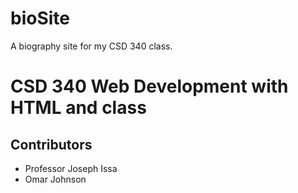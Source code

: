 # bioSite
A biography site for my CSD 340 class.

# CSD 340 Web Development with HTML and class

## Contributors
* Professor Joseph Issa
* Omar Johnson
